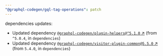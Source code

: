```yaml
---
"@graphql-codegen/gql-tag-operations": patch
---
```

dependencies updates:
  - Updated dependency [`@graphql-codegen/plugin-helpers@^5.1.0` ↗︎](https://www.npmjs.com/package/@graphql-codegen/plugin-helpers/v/5.1.0) (from `^5.0.4`, in `dependencies`)
  - Updated dependency [`@graphql-codegen/visitor-plugin-common@5.5.0` ↗︎](https://www.npmjs.com/package/@graphql-codegen/visitor-plugin-common/v/5.5.0) (from `5.4.0`, in `dependencies`)
